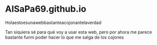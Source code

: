 # AlSaPa69.github.io
Holaestoesunawebbastanteacojonantelaverdad

Tan siquiera sé para qué voy a usar esta web, pero por ahora me parece bastante funni poder hacer lo que me salga de los cojones
